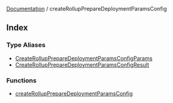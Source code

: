 [Documentation](../README.md) / createRollupPrepareDeploymentParamsConfig

## Index

### Type Aliases

- [CreateRollupPrepareDeploymentParamsConfigParams](type-aliases/CreateRollupPrepareDeploymentParamsConfigParams.md)
- [CreateRollupPrepareDeploymentParamsConfigResult](type-aliases/CreateRollupPrepareDeploymentParamsConfigResult.md)

### Functions

- [createRollupPrepareDeploymentParamsConfig](functions/createRollupPrepareDeploymentParamsConfig.md)
